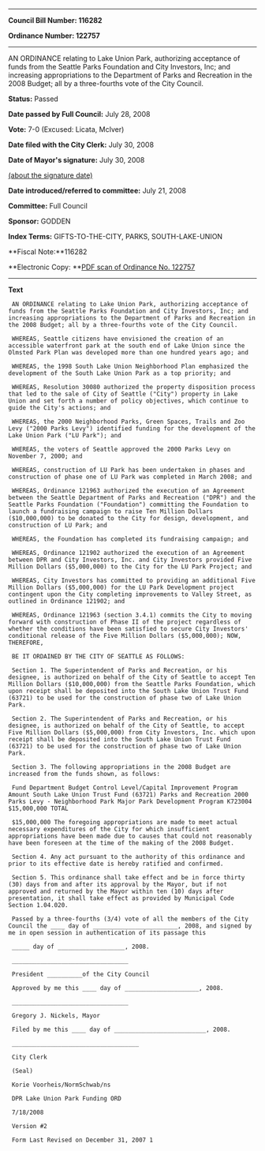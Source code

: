 

********

**Council Bill Number: 116282**
   
**Ordinance Number: 122757**
********

 AN ORDINANCE relating to Lake Union Park, authorizing acceptance of funds from the Seattle Parks Foundation and City Investors, Inc; and increasing appropriations to the Department of Parks and Recreation in the 2008 Budget; all by a three-fourths vote of the City Council.

**Status:** Passed
   
**Date passed by Full Council:** July 28, 2008
   
**Vote:** 7-0 (Excused: Licata, McIver)
   
**Date filed with the City Clerk:** July 30, 2008
   
**Date of Mayor's signature:** July 30, 2008
   
[(about the signature date)](/~public/approvaldate.htm)
   
   
   
**Date introduced/referred to committee:** July 21, 2008
   
**Committee:** Full Council
   
**Sponsor:** GODDEN
   
   
**Index Terms:** GIFTS-TO-THE-CITY, PARKS, SOUTH-LAKE-UNION

**Fiscal Note:**116282

**Electronic Copy: **[PDF scan of Ordinance No. 122757](/~archives/Ordinances/Ord_122757.pdf)

********

**Text**
   
```
 AN ORDINANCE relating to Lake Union Park, authorizing acceptance of funds from the Seattle Parks Foundation and City Investors, Inc; and increasing appropriations to the Department of Parks and Recreation in the 2008 Budget; all by a three-fourths vote of the City Council.

 WHEREAS, Seattle citizens have envisioned the creation of an accessible waterfront park at the south end of Lake Union since the Olmsted Park Plan was developed more than one hundred years ago; and

 WHEREAS, the 1998 South Lake Union Neighborhood Plan emphasized the development of the South Lake Union Park as a top priority; and

 WHEREAS, Resolution 30080 authorized the property disposition process that led to the sale of City of Seattle ("City") property in Lake Union and set forth a number of policy objectives, which continue to guide the City's actions; and

 WHEREAS, the 2000 Neighborhood Parks, Green Spaces, Trails and Zoo Levy ("2000 Parks Levy") identified funding for the development of the Lake Union Park ("LU Park"); and

 WHEREAS, the voters of Seattle approved the 2000 Parks Levy on November 7, 2000; and

 WHEREAS, construction of LU Park has been undertaken in phases and construction of phase one of LU Park was completed in March 2008; and

 WHEREAS, Ordinance 121963 authorized the execution of an Agreement between the Seattle Department of Parks and Recreation ("DPR") and the Seattle Parks Foundation ("Foundation") committing the Foundation to launch a fundraising campaign to raise Ten Million Dollars ($10,000,000) to be donated to the City for design, development, and construction of LU Park; and

 WHEREAS, the Foundation has completed its fundraising campaign; and

 WHEREAS, Ordinance 121902 authorized the execution of an Agreement between DPR and City Investors, Inc. and City Investors provided Five Million Dollars ($5,000,000) to the City for the LU Park Project; and

 WHEREAS, City Investors has committed to providing an additional Five Million Dollars ($5,000,000) for the LU Park Development project contingent upon the City completing improvements to Valley Street, as outlined in Ordinance 121902; and

 WHEREAS, Ordinance 121963 (section 3.4.1) commits the City to moving forward with construction of Phase II of the project regardless of whether the conditions have been satisfied to secure City Investors' conditional release of the Five Million Dollars ($5,000,000); NOW, THEREFORE,

 BE IT ORDAINED BY THE CITY OF SEATTLE AS FOLLOWS:

 Section 1. The Superintendent of Parks and Recreation, or his designee, is authorized on behalf of the City of Seattle to accept Ten Million Dollars ($10,000,000) from the Seattle Parks Foundation, which upon receipt shall be deposited into the South Lake Union Trust Fund (63721) to be used for the construction of phase two of Lake Union Park.

 Section 2. The Superintendent of Parks and Recreation, or his designee, is authorized on behalf of the City of Seattle, to accept Five Million Dollars ($5,000,000) from City Investors, Inc. which upon receipt shall be deposited into the South Lake Union Trust Fund (63721) to be used for the construction of phase two of Lake Union Park.

 Section 3. The following appropriations in the 2008 Budget are increased from the funds shown, as follows:

 Fund Department Budget Control Level/Capital Improvement Program Amount South Lake Union Trust Fund (63721) Parks and Recreation 2000 Parks Levy - Neighborhood Park Major Park Development Program K723004 $15,000,000 TOTAL

 $15,000,000 The foregoing appropriations are made to meet actual necessary expenditures of the City for which insufficient appropriations have been made due to causes that could not reasonably have been foreseen at the time of the making of the 2008 Budget.

 Section 4. Any act pursuant to the authority of this ordinance and prior to its effective date is hereby ratified and confirmed.

 Section 5. This ordinance shall take effect and be in force thirty (30) days from and after its approval by the Mayor, but if not approved and returned by the Mayor within ten (10) days after presentation, it shall take effect as provided by Municipal Code Section 1.04.020.

 Passed by a three-fourths (3/4) vote of all the members of the City Council the ____ day of ________________________, 2008, and signed by me in open session in authentication of its passage this

 _____ day of ___________________, 2008.

 _________________________________

 President __________of the City Council

 Approved by me this ____ day of _____________________, 2008.

 _________________________________

 Gregory J. Nickels, Mayor

 Filed by me this ____ day of __________________________, 2008.

 ____________________________________

 City Clerk

 (Seal)

 Korie Voorheis/NormSchwab/ns

 DPR Lake Union Park Funding ORD

 7/18/2008

 Version #2

 Form Last Revised on December 31, 2007 1

```
